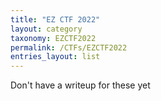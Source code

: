 ```yaml
---
title: "EZ CTF 2022"
layout: category
taxonomy: EZCTF2022
permalink: /CTFs/EZCTF2022
entries_layout: list
---
```


Don't have a writeup for these yet
